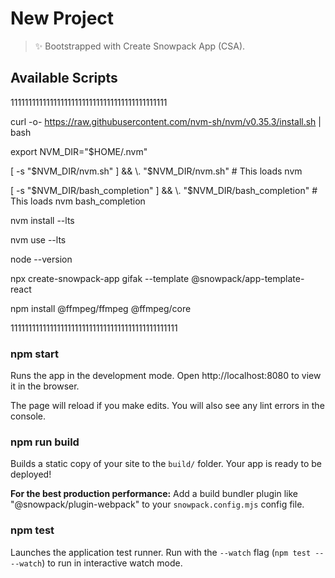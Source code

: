 # New Project

> ✨ Bootstrapped with Create Snowpack App (CSA).

## Available Scripts
11111111111111111111111111111111111111111111

curl -o- https://raw.githubusercontent.com/nvm-sh/nvm/v0.35.3/install.sh | bash

export NVM_DIR="$HOME/.nvm"

[ -s "$NVM_DIR/nvm.sh" ] && \. "$NVM_DIR/nvm.sh"  # This loads nvm

[ -s "$NVM_DIR/bash_completion" ] && \. "$NVM_DIR/bash_completion"  # This loads nvm bash_completion

nvm install --lts

nvm use --lts

node --version

npx create-snowpack-app gifak --template @snowpack/app-template-react

npm install @ffmpeg/ffmpeg @ffmpeg/core

11111111111111111111111111111111111111111111111

### npm start

Runs the app in the development mode.
Open http://localhost:8080 to view it in the browser.

The page will reload if you make edits.
You will also see any lint errors in the console.

### npm run build

Builds a static copy of your site to the `build/` folder.
Your app is ready to be deployed!

**For the best production performance:** Add a build bundler plugin like "@snowpack/plugin-webpack" to your `snowpack.config.mjs` config file.

### npm test

Launches the application test runner.
Run with the `--watch` flag (`npm test -- --watch`) to run in interactive watch mode.
